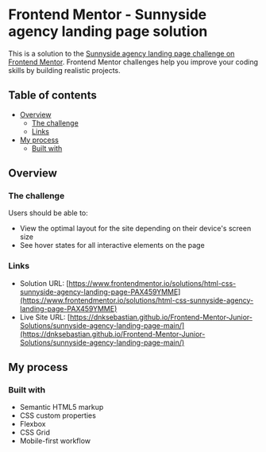 # Frontend Mentor - Sunnyside agency landing page solution

This is a solution to the [Sunnyside agency landing page challenge on Frontend Mentor](https://www.frontendmentor.io/challenges/sunnyside-agency-landing-page-7yVs3B6ef). Frontend Mentor challenges help you improve your coding skills by building realistic projects.

## Table of contents

- [Overview](#overview)
  - [The challenge](#the-challenge)
  - [Links](#links)
- [My process](#my-process)
  - [Built with](#built-with)

## Overview

### The challenge

Users should be able to:

- View the optimal layout for the site depending on their device's screen size
- See hover states for all interactive elements on the page

### Links

- Solution URL: [https://www.frontendmentor.io/solutions/html-css-sunnyside-agency-landing-page-PAX459YMME](https://www.frontendmentor.io/solutions/html-css-sunnyside-agency-landing-page-PAX459YMME)
- Live Site URL: [https://dnksebastian.github.io/Frontend-Mentor-Junior-Solutions/sunnyside-agency-landing-page-main/](https://dnksebastian.github.io/Frontend-Mentor-Junior-Solutions/sunnyside-agency-landing-page-main/)

## My process

### Built with

- Semantic HTML5 markup
- CSS custom properties
- Flexbox
- CSS Grid
- Mobile-first workflow
